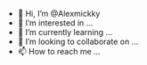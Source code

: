 - 👋 Hi, I’m @Alexmickky
- 👀 I’m interested in ...
- 🌱 I’m currently learning ...
- 💞️ I’m looking to collaborate on ...
- 📫 How to reach me ...

<!---
Alexmickky/Alexmickky is a ✨ special ✨ repository because its `README.md` (this file) appears on your GitHub profile.
You can click the Preview link to take a look at your changes.
--->
